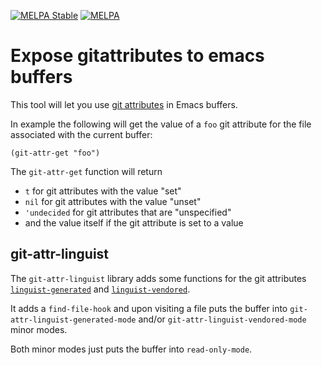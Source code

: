 [![MELPA Stable](https://stable.melpa.org/packages/git-attr-badge.svg)](https://stable.melpa.org/#/git-attr)
[![MELPA](https://melpa.org/packages/git-attr-badge.svg)](https://melpa.org/#/git-attr)

# Expose gitattributes to emacs buffers

This tool will let you use [git attributes](https://git-scm.com/docs/gitattributes) in Emacs buffers.

In example the following will get the value of a `foo` git attribute for the file associated with the current buffer:

```elisp
(git-attr-get "foo")
```

The `git-attr-get` function will return

* `t` for git attributes with the value "set"
* `nil` for git attributes with the value "unset"
* `'undecided` for git attributes that are "unspecified"
* and the value itself if the git attribute is set to a value

## git-attr-linguist

The `git-attr-linguist` library adds some functions for the git attributes [`linguist-generated`](https://github.com/github/linguist#generated-code) and [`linguist-vendored`](https://github.com/github/linguist#vendored-code).

It adds a `find-file-hook` and upon visiting a file puts the buffer into `git-attr-linguist-generated-mode` and/or `git-attr-linguist-vendored-mode` minor modes.

Both minor modes just puts the buffer into `read-only-mode`.
